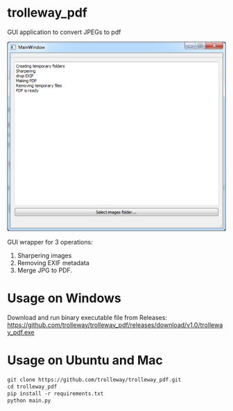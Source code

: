 # trolleway_pdf
GUI application to convert JPEGs to pdf

![Alt text](/screenshot_gui.png?raw=true "GUI screenshot")

GUI wrapper for 3 operations:
1. Sharpering images
2. Removing EXIF metadata
3. Merge JPG to PDF.

# Usage on Windows

Download and run binary executable file from Releases: https://github.com/trolleway/trolleway_pdf/releases/download/v1.0/trolleway_pdf.exe

# Usage on Ubuntu and Mac

```
git clone https://github.com/trolleway/trolleway_pdf.git
cd trolleway_pdf
pip install -r requirements.txt
python main.py
```
